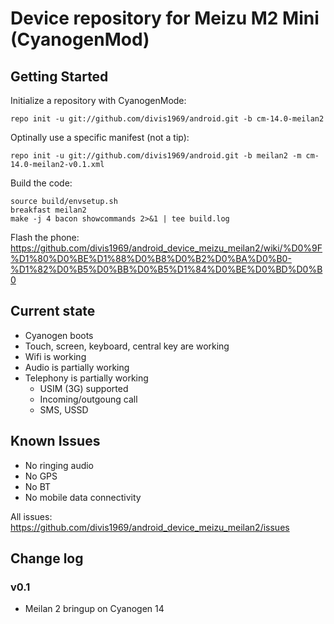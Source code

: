 Device repository for Meizu M2 Mini (CyanogenMod)
===========================

Getting Started
---------------

Initialize a repository with CyanogenMode:

    repo init -u git://github.com/divis1969/android.git -b cm-14.0-meilan2

Optinally use a specific manifest (not a tip):

    repo init -u git://github.com/divis1969/android.git -b meilan2 -m cm-14.0-meilan2-v0.1.xml

Build the code:

    source build/envsetup.sh
    breakfast meilan2
    make -j 4 bacon showcommands 2>&1 | tee build.log

Flash the phone:
https://github.com/divis1969/android_device_meizu_meilan2/wiki/%D0%9F%D1%80%D0%BE%D1%88%D0%B8%D0%B2%D0%BA%D0%B0-%D1%82%D0%B5%D0%BB%D0%B5%D1%84%D0%BE%D0%BD%D0%B0

Current state
-------------

- Cyanogen boots
- Touch, screen, keyboard, central key are working
- Wifi is working
- Audio is partially working
- Telephony is partially working
    - USIM (3G) supported
    - Incoming/outgoung call
    - SMS, USSD

Known Issues
-------------
- No ringing audio
- No GPS
- No BT
- No mobile data connectivity

All issues: https://github.com/divis1969/android_device_meizu_meilan2/issues

Change log
----------

### v0.1
- Meilan 2 bringup on Cyanogen 14

